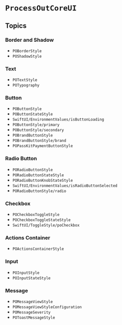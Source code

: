 # ``ProcessOutCoreUI``

## Topics

### Border and Shadow

- ``POBorderStyle``
- ``POShadowStyle``

### Text

- ``POTextStyle``
- ``POTypography``

### Button

- ``POButtonStyle``
- ``POButtonStateStyle``
- ``SwiftUI/EnvironmentValues/isButtonLoading``
- ``POButtonStyle/primary``
- ``POButtonStyle/secondary``
- ``POBrandButtonStyle``
- ``POBrandButtonStyle/brand``
- ``POPassKitPaymentButtonStyle``

### Radio Button

- ``PORadioButtonStyle``
- ``PORadioButtonStateStyle``
- ``PORadioButtonKnobStateStyle``
- ``SwiftUI/EnvironmentValues/isRadioButtonSelected``
- ``PORadioButtonStyle/radio``

### Checkbox

- ``POCheckboxToggleStyle``
- ``POCheckboxToggleStateStyle``
- ``SwiftUI/ToggleStyle/poCheckbox``

### Actions Container

- ``POActionsContainerStyle``

### Input

- ``POInputStyle``
- ``POInputStateStyle``

### Message

- ``POMessageViewStyle``
- ``POMessageViewStyleConfiguration``
- ``POMessageSeverity``
- ``POToastMessageStyle``
